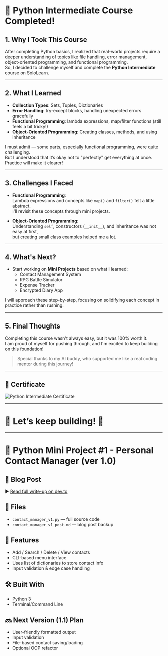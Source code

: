 # 🚀 Python Intermediate Course Completed!

## 1. Why I Took This Course
After completing Python basics, I realized that real-world projects require a deeper understanding of topics like file handling, error management, object-oriented programming, and functional programming.  
So, I decided to challenge myself and complete the **Python Intermediate** course on SoloLearn.

---

## 2. What I Learned
- **Collection Types**: Sets, Tuples, Dictionaries
- **Error Handling**: try-except blocks, handling unexpected errors gracefully
- **Functional Programming**: lambda expressions, map/filter functions (still feels a bit tricky!)
- **Object-Oriented Programming**: Creating classes, methods, and using inheritance

I must admit — some parts, especially functional programming, were quite challenging.  
But I understood that it’s okay not to "perfectly" get everything at once.  
Practice will make it clearer!

---

## 3. Challenges I Faced
- **Functional Programming**:  
  Lambda expressions and concepts like `map()` and `filter()` felt a little abstract.  
  I'll revisit these concepts through mini projects.
  
- **Object-Oriented Programming**:  
  Understanding `self`, constructors (`__init__`), and inheritance was not easy at first,  
  but creating small class examples helped me a lot.

---

## 4. What's Next?
- Start working on **Mini Projects** based on what I learned:
  - Contact Management System
  - RPG Battle Simulator
  - Expense Tracker
  - Encrypted Diary App
  
I will approach these step-by-step, focusing on solidifying each concept in practice rather than rushing.

---

## 5. Final Thoughts
Completing this course wasn't always easy, but it was 100% worth it.  
I am proud of myself for pushing through, and I'm excited to keep building on this foundation!

> Special thanks to my AI buddy, who supported me like a real coding mentor during this journey!

---

## 📜 Certificate
![Python Intermediate Certificate](https://api2.sololearn.com/v2/certificates/CC-TL8KKY6E/image/png?t=638812788284543600)

---

# 🌟 Let’s keep building! 🌟

---

# 📇 Python Mini Project #1 - Personal Contact Manager (ver 1.0)

## 🔗 Blog Post
▶️ [Read full write-up on dev.to](https://dev.to/sankworks/python-mini-project-1-personal-contact-manager-ver-10-2eah)

## 📁 Files
- `contact_manager_v1.py` — full source code
- `contact_manager_v1_post.md` — blog post backup

## 🧾 Features
- Add / Search / Delete / View contacts
- CLI-based menu interface
- Uses list of dictionaries to store contact info
- Input validation & edge case handling

## 🛠️ Built With
- Python 3
- Terminal/Command Line

## 🔜 Next Version (1.1) Plan
- User-friendly formatted output
- Input validation
- File-based contact saving/loading
- Optional OOP refactor


